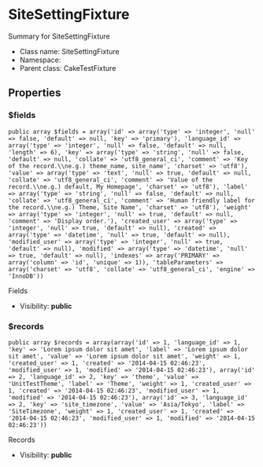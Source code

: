 SiteSettingFixture
===============

Summary for SiteSettingFixture




* Class name: SiteSettingFixture
* Namespace: 
* Parent class: CakeTestFixture





Properties
----------


### $fields

    public array $fields = array('id' => array('type' => 'integer', 'null' => false, 'default' => null, 'key' => 'primary'), 'language_id' => array('type' => 'integer', 'null' => false, 'default' => null, 'length' => 6), 'key' => array('type' => 'string', 'null' => false, 'default' => null, 'collate' => 'utf8_general_ci', 'comment' => 'Key of the record.\\ne.g.) theme_name, site_name', 'charset' => 'utf8'), 'value' => array('type' => 'text', 'null' => true, 'default' => null, 'collate' => 'utf8_general_ci', 'comment' => 'Value of the record.\\ne.g.) default, My Homepage', 'charset' => 'utf8'), 'label' => array('type' => 'string', 'null' => false, 'default' => null, 'collate' => 'utf8_general_ci', 'comment' => 'Human friendly label for the record.\\ne.g.) Theme, Site Name', 'charset' => 'utf8'), 'weight' => array('type' => 'integer', 'null' => true, 'default' => null, 'comment' => 'Display order.'), 'created_user' => array('type' => 'integer', 'null' => true, 'default' => null), 'created' => array('type' => 'datetime', 'null' => true, 'default' => null), 'modified_user' => array('type' => 'integer', 'null' => true, 'default' => null), 'modified' => array('type' => 'datetime', 'null' => true, 'default' => null), 'indexes' => array('PRIMARY' => array('column' => 'id', 'unique' => 1)), 'tableParameters' => array('charset' => 'utf8', 'collate' => 'utf8_general_ci', 'engine' => 'InnoDB'))

Fields



* Visibility: **public**


### $records

    public array $records = array(array('id' => 1, 'language_id' => 1, 'key' => 'Lorem ipsum dolor sit amet', 'label' => 'Lorem ipsum dolor sit amet', 'value' => 'Lorem ipsum dolor sit amet', 'weight' => 1, 'created_user' => 1, 'created' => '2014-04-15 02:46:23', 'modified_user' => 1, 'modified' => '2014-04-15 02:46:23'), array('id' => 2, 'language_id' => 2, 'key' => 'theme', 'value' => 'UnitTestTheme', 'label' => 'Theme', 'weight' => 1, 'created_user' => 1, 'created' => '2014-04-15 02:46:23', 'modified_user' => 1, 'modified' => '2014-04-15 02:46:23'), array('id' => 3, 'language_id' => 2, 'key' => 'site_timezone', 'value' => 'Asia/Tokyo', 'label' => 'SiteTimezone', 'weight' => 1, 'created_user' => 1, 'created' => '2014-04-15 02:46:23', 'modified_user' => 1, 'modified' => '2014-04-15 02:46:23'))

Records



* Visibility: **public**



